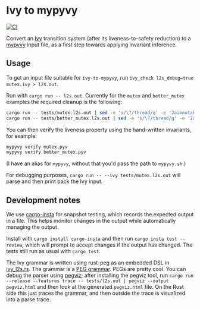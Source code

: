 # Ivy to mypyvy

[![CI](https://github.com/tchajed/ivy-to-mypyvy/actions/workflows/build.yml/badge.svg)](https://github.com/tchajed/ivy-to-mypyvy/actions/workflows/build.yml)

Convert an [Ivy](https://kenmcmil.github.io/ivy/) transition system (after its liveness-to-safety reduction) to a
[mypyvy](https://github.com/wilcoxjay/mypyvy) input file, as a first step towards applying invariant inference.

## Usage

To get an input file suitable for `ivy-to-mypyvy`, run `ivy_check l2s_debug=true
mutex.ivy > l2s.out`.

Run with `cargo run -- l2s.out`. Currently for the `mutex` and `better_mutex` examples the
required cleanup is the following:

```sh
cargo run -- tests/mutex.l2s.out | sed -e 's/\?/thread/g' -e '2aimmutable constant t0: thread' > mutex.pyv
cargo run -- tests/better_mutex.l2s.out | sed -e 's/\?/thread/g' -e '2aimmutable constant t0: thread' > better_mutex.pyv
```

You can then verify the liveness property using the hand-written invariants, for
example:

```sh
mypyvy verify mutex.pyv
mypyvy verify better_mutex.pyv
```

(I have an alias for `mypyvy`, without that you'd pass the path to
`mypyvy.sh`.)

For debugging purposes, `cargo run -- --ivy tests/mutex.l2s.out` will parse and then print
back the Ivy input.

## Development notes

We use [cargo-insta](https://crates.io/crates/cargo-insta) for snapshot testing,
which records the expected output in a file. This helps monitor changes in the
output while automatically managing the output.

Install with `cargo install cargo-insta` and then run `cargo insta test
--review`, which will prompt to accept changes if the output has changed. The
tests still run as usual with `cargo test`.

The Ivy grammar is written using rust-peg as an embedded DSL in
[ivy_l2s.rs](src/ivy_l2s.rs). The grammar is a [PEG
grammar](https://docs.rs/peg/latest/peg/).  PEGs are pretty cool. You can debug
the parser using [pegviz](https://github.com/fasterthanlime/pegviz); after
installing the pegviz tool, run `cargo run --release --features trace --
tests/l2s.out | pegviz --output pegviz.html` and then look at the generated
`pegviz.html` file. On the Rust side this just traces the grammar, and then
outside the trace is visualized into a parse trace.
